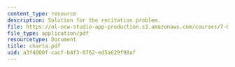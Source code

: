 ```yaml
---
content_type: resource
description: Solution for the recitation problem.
file: https://ol-ocw-studio-app-production.s3.amazonaws.com/courses/7-012-introduction-to-biology-fall-2004/a3f4000fcacfb4f30762ed5a629f98af_charta.pdf
file_type: application/pdf
resourcetype: Document
title: charta.pdf
uid: a3f4000f-cacf-b4f3-0762-ed5a629f98af
---
```


